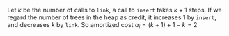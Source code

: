 Let $k$ be the number of calls to `link`, a call to `insert` takes $k + 1$ steps. If we regard the number of trees in the heap as credit, it increases 1 by `insert`, and decreases $k$ by `link`. So amortized cost $a_i = (k + 1) + 1 - k = 2$
